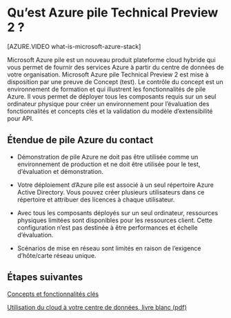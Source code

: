 <properties
    pageTitle="Qu’est Azure pile Technical Preview 2 ? | Microsoft Azure"
    description="Démonstration de pile Azure est un environnement pour découvrir les fonctionnalités essentielles pile Azure et scénarios."
    services="azure-stack"
    documentationCenter=""
    authors="HeathL17"
    manager="byronr"
    editor=""/>

<tags
    ms.service="azure-stack"
    ms.workload="na"
    ms.tgt_pltfrm="na"
    ms.devlang="na"
    ms.topic="article"
    ms.date="10/13/2016"
    ms.author="helaw"/>

# <a name="what-is-azure-stack-technical-preview-2"></a>Qu’est Azure pile Technical Preview 2 ?

[AZURE.VIDEO what-is-microsoft-azure-stack]

Microsoft Azure pile est un nouveau produit plateforme cloud hybride qui vous permet de fournir des services Azure à partir du centre de données de votre organisation. Microsoft Azure pile Technical Preview 2 est mise à disposition par une preuve de Concept (test). Le contrôle du concept est un environnement de formation et qui illustrent les fonctionnalités de pile Azure. Il vous permet de déployer tous les composants requis sur un seul ordinateur physique pour créer un environnement pour l’évaluation des fonctionnalités et concepts clés et la validation du modèle d’extensibilité pour API.



## <a name="scope-of-azure-stack-poc"></a>Étendue de pile Azure du contact

-   Démonstration de pile Azure ne doit pas être utilisée comme un environnement de production et ne doit être utilisée pour le test, d’évaluation et démonstration.  

-   Votre déploiement d’Azure pile est associé à un seul répertoire Azure Active Directory. Vous pouvez créer plusieurs utilisateurs dans ce répertoire et attribuer des licences à chaque utilisateur.

-   Avec tous les composants déployés sur un seul ordinateur, ressources physiques limitées sont disponibles pour les ressources client. Cette configuration n’est pas destinée à être performances et échelle d’évaluation.

-   Scénarios de mise en réseau sont limités en raison de l’exigence d’hôte/carte réseau unique.

## <a name="next-steps"></a>Étapes suivantes

[Concepts et fonctionnalités clés](azure-stack-key-features.md)

[Utilisation du cloud à votre centre de données, livre blanc (pdf)](http://download.microsoft.com/download/3/F/3/3F3811C0-969D-422C-9EDA-42CB79BABA96/Bring-the-cloud-to-your-datacenter-Microsoft-Azure-Stack.pdf)
